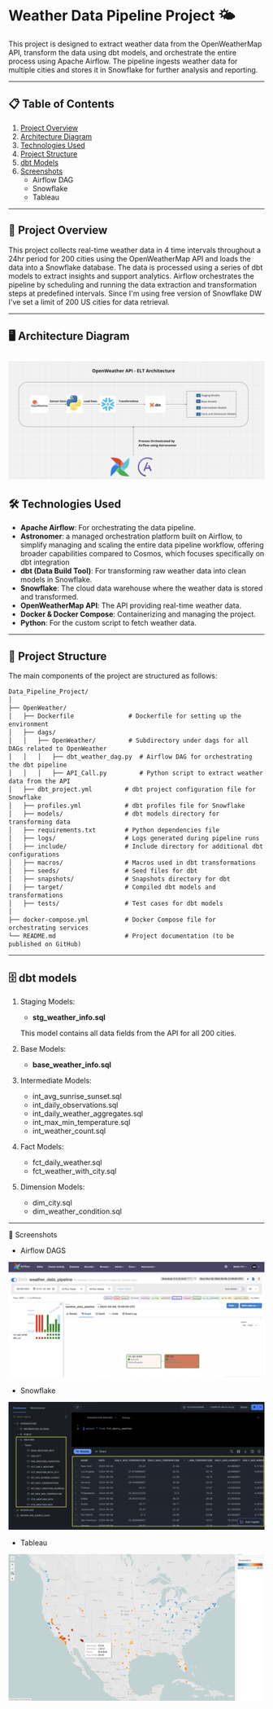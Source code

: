 # Weather Data Pipeline Project 🌤️

This project is designed to extract weather data from the OpenWeatherMap API, transform the data using dbt models, and orchestrate the entire process using Apache Airflow. The pipeline ingests weather data for multiple cities and stores it in Snowflake for further analysis and reporting.

---

## 📋 Table of Contents

1. [Project Overview](#project-overview)
2. [Architecture Diagram](#Architecture-diagram)
3. [Technologies Used](#technologies-used)
4. [Project Structure](#project-structure)
5. [dbt Models](#dbt-models)
6. [Screenshots](#screenshots)
   - Airflow DAG
   - Snowflake
   - Tableau
---

## 🚀 Project Overview

This project collects real-time weather data in 4 time intervals throughout a 24hr period for 200 cities using the OpenWeatherMap API and loads the data into a Snowflake database. The data is processed using a series of dbt models to extract insights and support analytics. Airflow orchestrates the pipeline by scheduling and running the data extraction and transformation steps at predefined intervals. Since I'm using free version of Snowflake DW I've set a limit of 200 US cities for data retrieval.

---

## 🖥️ Architecture Diagram

![Architecture Diagram](Architecture.png)
---

## 🛠️ Technologies Used

- **Apache Airflow**: For orchestrating the data pipeline.
- **Astronomer**: a managed orchestration platform built on Airflow, to simplify managing and scaling the entire data pipeline workflow, offering broader capabilities compared to Cosmos, which focuses specifically on dbt integration
- **dbt (Data Build Tool)**: For transforming raw weather data into clean models in Snowflake.
- **Snowflake**: The cloud data warehouse where the weather data is stored and transformed.
- **OpenWeatherMap API**: The API providing real-time weather data.
- **Docker & Docker Compose**: Containerizing and managing the project.
- **Python**: For the custom script to fetch weather data.
  
---

## 📁 Project Structure

The main components of the project are structured as follows:

```plaintext
Data_Pipeline_Project/
│
├── OpenWeather/
│   ├── Dockerfile               # Dockerfile for setting up the environment
│   ├── dags/
│   │   ├── OpenWeather/         # Subdirectory under dags for all DAGs related to OpenWeather
│   │   │   ├── dbt_weather_dag.py  # Airflow DAG for orchestrating the dbt pipeline
│   │   │   ├── API_Call.py         # Python script to extract weather data from the API
│   ├── dbt_project.yml         # dbt project configuration file for Snowflake
│   ├── profiles.yml            # dbt profiles file for Snowflake
│   ├── models/                 # dbt models directory for transforming data
│   ├── requirements.txt        # Python dependencies file
│   ├── logs/                   # Logs generated during pipeline runs
│   ├── include/                # Include directory for additional dbt configurations
│   ├── macros/                 # Macros used in dbt transformations
│   ├── seeds/                  # Seed files for dbt
│   ├── snapshots/              # Snapshots directory for dbt
│   ├── target/                 # Compiled dbt models and transformations
│   ├── tests/                  # Test cases for dbt models
│
├── docker-compose.yml          # Docker Compose file for orchestrating services
└── README.md                   # Project documentation (to be published on GitHub)
```
---

## 🗄️ dbt models

1. Staging Models:

   - **stg_weather_info.sql**

   This model contains all data fields from the API for all 200 cities.

2. Base Models:

   - **base_weather_info.sql**
  
3. Intermediate Models:

   - int_avg_sunrise_sunset.sql
   - int_daily_observations.sql
   - int_daily_weather_aggregates.sql
   - int_max_min_temperature.sql
   - int_weather_count.sql

4. Fact Models:

   - fct_daily_weather.sql
   - fct_weather_with_city.sql
  
5. Dimension Models:

   - dim_city.sql
   - dim_weather_condition.sql

---

📸 Screenshots

- Airflow DAGS

![Airflow DAG](Screenshots/Airflow.png)

- Snowflake

![Snowflake](Screenshots/Snowflake.png)

- Tableau

![Tableau](Screenshots/Tableau.png)

  
